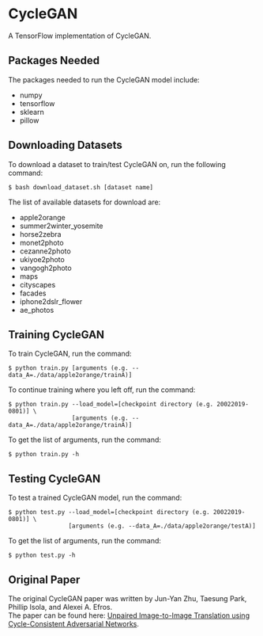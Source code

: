 # CycleGAN
A TensorFlow implementation of CycleGAN.

## Packages Needed
The packages needed to run the CycleGAN model include:
- numpy
- tensorflow
- sklearn
- pillow

## Downloading Datasets
To download a dataset to train/test CycleGAN on, run the following command:  
```
$ bash download_dataset.sh [dataset name]
```

The list of available datasets for download are:  
- apple2orange
- summer2winter_yosemite
- horse2zebra
- monet2photo
- cezanne2photo
- ukiyoe2photo
- vangogh2photo
- maps
- cityscapes
- facades
- iphone2dslr_flower
- ae_photos

## Training CycleGAN
To train CycleGAN, run the command:  
```
$ python train.py [arguments (e.g. --data_A=./data/apple2orange/trainA)]
```

To continue training where you left off, run the command:  
```
$ python train.py --load_model=[checkpoint directory (e.g. 20022019-0801)] \
                  [arguments (e.g. --data_A=./data/apple2orange/trainA)]
```

To get the list of arguments, run the command:  
```
$ python train.py -h
```

## Testing CycleGAN
To test a trained CycleGAN model, run the command:  
```
$ python test.py --load_model=[checkpoint directory (e.g. 20022019-0801)] \
                 [arguments (e.g. --data_A=./data/apple2orange/testA)]
```

To get the list of arguments, run the command:  
```
$ python test.py -h
```

## Original Paper
The original CycleGAN paper was written by Jun-Yan Zhu, Taesung Park, Phillip Isola, and Alexei A. Efros.  
The paper can be found here: [Unpaired Image-to-Image Translation using Cycle-Consistent Adversarial Networks](https://arxiv.org/pdf/1703.10593.pdf).
